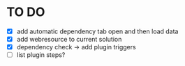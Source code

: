 # TO DO

- [x] add automatic dependency tab open and then load data
- [x] add webresource to current solution
- [x] dependency check -> add plugin triggers
- [ ] list plugin steps?
